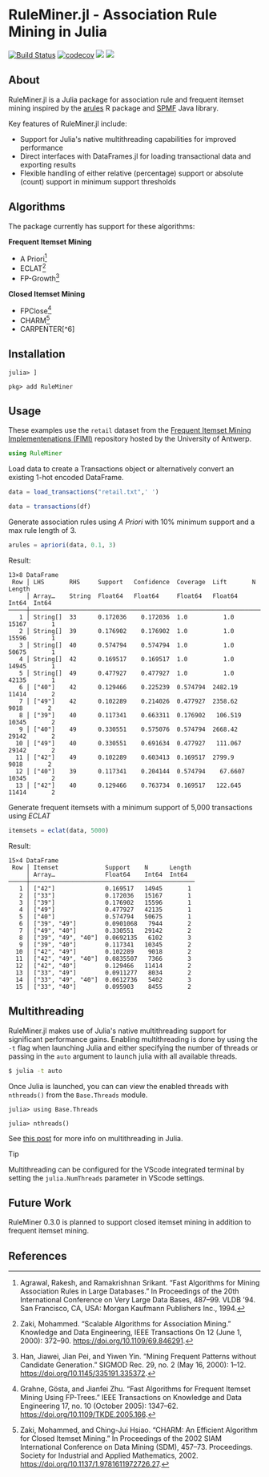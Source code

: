 # RuleMiner.jl - Association Rule Mining in Julia
[![Build Status](https://github.com/JaredSchwartz/RuleMiner.jl/actions/workflows/CI.yml/badge.svg?branch=main)](https://github.com/JaredSchwartz/RuleMiner.jl/actions/workflows/CI.yml?query=branch%3Amain)
[![codecov](https://codecov.io/github/JaredSchwartz/RuleMiner.jl/graph/badge.svg?token=KDAVR32F6S)](https://codecov.io/github/JaredSchwartz/RuleMiner.jl)
[![](https://img.shields.io/badge/docs-stable-blue.svg)](https://jaredschwartz.github.io/RuleMiner.jl/stable/)
[![](https://img.shields.io/badge/docs-dev-blue.svg)](https://jaredschwartz.github.io/RuleMiner.jl/dev/)

## About
RuleMiner.jl is a Julia package for association rule and frequent itemset mining inspired by the [arules](https://github.com/mhahsler/arules) R package and [SPMF](https://www.philippe-fournier-viger.com/spmf/) Java library.

Key features of RuleMiner.jl include:

- Support for Julia's native multithreading capabilities for improved performance
- Direct interfaces with DataFrames.jl for loading transactional data and exporting results
- Flexible handling of either relative (percentage) support or absolute (count) support in minimum support thresholds

## Algorithms
The package currently has support for these algorithms:

**Frequent Itemset Mining**
- A Priori[^1]
- ECLAT[^2]
- FP-Growth[^3]

**Closed Itemset Mining**
- FPClose[^4]
- CHARM[^5]
- CARPENTER[^6]

## Installation
```
julia> ]

pkg> add RuleMiner
```
## Usage
These examples use the `retail` dataset from the [Frequent Itemset Mining Implementenations (FIMI)](http://fimi.uantwerpen.be/data/) repository hosted by the University of Antwerp.
```julia
using RuleMiner
```

Load data to create a Transactions object or alternatively convert an existing 1-hot encoded DataFrame. 

```julia
data = load_transactions("retail.txt",' ')

data = transactions(df)
```

Generate association rules using _A Priori_ with 10% minimum support and a max rule length of 3.

```julia
arules = apriori(data, 0.1, 3)
```
Result:
```
13×8 DataFrame
 Row │ LHS       RHS     Support   Confidence  Coverage  Lift       N      Length 
     │ Array…    String  Float64   Float64     Float64   Float64    Int64  Int64  
─────┼────────────────────────────────────────────────────────────────────────────
   1 │ String[]  33      0.172036    0.172036  1.0          1.0     15167       1
   2 │ String[]  39      0.176902    0.176902  1.0          1.0     15596       1
   3 │ String[]  40      0.574794    0.574794  1.0          1.0     50675       1
   4 │ String[]  42      0.169517    0.169517  1.0          1.0     14945       1
   5 │ String[]  49      0.477927    0.477927  1.0          1.0     42135       1
   6 │ ["40"]    42      0.129466    0.225239  0.574794  2482.19    11414       2
   7 │ ["49"]    42      0.102289    0.214026  0.477927  2358.62     9018       2
   8 │ ["39"]    40      0.117341    0.663311  0.176902   106.519   10345       2
   9 │ ["40"]    49      0.330551    0.575076  0.574794  2668.42    29142       2
  10 │ ["49"]    40      0.330551    0.691634  0.477927   111.067   29142       2
  11 │ ["42"]    49      0.102289    0.603413  0.169517  2799.9      9018       2
  12 │ ["40"]    39      0.117341    0.204144  0.574794    67.6607  10345       2
  13 │ ["42"]    40      0.129466    0.763734  0.169517   122.645   11414       2
```

Generate frequent itemsets with a minimum support of 5,000 transactions using _ECLAT_

```julia
itemsets = eclat(data, 5000)
```
Result:
```
15×4 DataFrame
 Row │ Itemset             Support    N      Length 
     │ Array…              Float64    Int64  Int64  
─────┼──────────────────────────────────────────────
   1 │ ["42"]              0.169517   14945       1
   2 │ ["33"]              0.172036   15167       1
   3 │ ["39"]              0.176902   15596       1
   4 │ ["49"]              0.477927   42135       1
   5 │ ["40"]              0.574794   50675       1
   6 │ ["39", "49"]        0.0901068   7944       2
   7 │ ["49", "40"]        0.330551   29142       2
   8 │ ["39", "49", "40"]  0.0692135   6102       3
   9 │ ["39", "40"]        0.117341   10345       2
  10 │ ["42", "49"]        0.102289    9018       2
  11 │ ["42", "49", "40"]  0.0835507   7366       3
  12 │ ["42", "40"]        0.129466   11414       2
  13 │ ["33", "49"]        0.0911277   8034       2
  14 │ ["33", "49", "40"]  0.0612736   5402       3
  15 │ ["33", "40"]        0.095903    8455       2
```
## Multithreading
RuleMiner.jl makes use of Julia's native multithreading support for significant performance gains. Enabling multithreading is done by using the `-t` flag when launching Julia and either specifying the number of threads or passing in the `auto` argument to launch julia with all available threads.

```bash
$ julia -t auto
```
Once Julia is launched, you can can view the enabled threads with `nthreads()` from the `Base.Threads` module.
```julia-repl
julia> using Base.Threads

julia> nthreads()
```
See [this post](https://julialang.org/blog/2019/07/multithreading/) for more info on multithreading in Julia.

> [!TIP]
> Multithreading can be configured for the VScode integrated terminal by setting the `julia.NumThreads` parameter in VScode settings.

## Future Work
RuleMiner 0.3.0 is planned to support closed itemset mining in addition to frequent itemset mining.

## References
[^1]: Agrawal, Rakesh, and Ramakrishnan Srikant. “Fast Algorithms for Mining Association Rules in Large Databases.” In Proceedings of the 20th International Conference on Very Large Data Bases, 487–99. VLDB ’94. San Francisco, CA, USA: Morgan Kaufmann Publishers Inc., 1994.

[^2]: Zaki, Mohammed. “Scalable Algorithms for Association Mining.” Knowledge and Data Engineering, IEEE Transactions On 12 (June 1, 2000): 372–90. https://doi.org/10.1109/69.846291.

[^3]: Han, Jiawei, Jian Pei, and Yiwen Yin. “Mining Frequent Patterns without Candidate Generation.” SIGMOD Rec. 29, no. 2 (May 16, 2000): 1–12. https://doi.org/10.1145/335191.335372.

[^4]: Grahne, Gösta, and Jianfei Zhu. “Fast Algorithms for Frequent Itemset Mining Using FP-Trees.” IEEE Transactions on Knowledge and Data Engineering 17, no. 10 (October 2005): 1347–62. https://doi.org/10.1109/TKDE.2005.166.

[^5]: Zaki, Mohammed, and Ching-Jui Hsiao. “CHARM: An Efficient Algorithm for Closed Itemset Mining.” In Proceedings of the 2002 SIAM International Conference on Data Mining (SDM), 457–73. Proceedings. Society for Industrial and Applied Mathematics, 2002. https://doi.org/10.1137/1.9781611972726.27.

[^5]: Pan, Feng, Gao Cong, Anthony K. H. Tung, Jiong Yang, and Mohammed J. Zaki. “Carpenter: Finding Closed Patterns in Long Biological Datasets.” In Proceedings of the Ninth ACM SIGKDD International Conference on Knowledge Discovery and Data Mining, 637–42. KDD ’03. New York, NY, USA: Association for Computing Machinery, 2003. https://doi.org/10.1145/956750.956832.